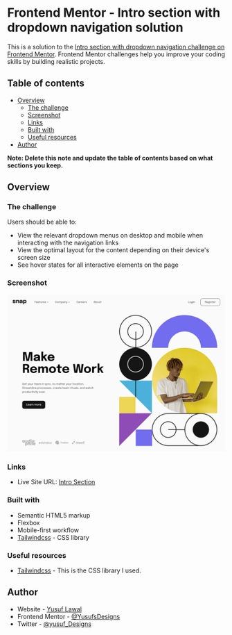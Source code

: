 # Frontend Mentor - Intro section with dropdown navigation solution

This is a solution to the [Intro section with dropdown navigation challenge on Frontend Mentor](https://www.frontendmentor.io/challenges/intro-section-with-dropdown-navigation-ryaPetHE5). Frontend Mentor challenges help you improve your coding skills by building realistic projects. 

## Table of contents

- [Overview](#overview)
  - [The challenge](#the-challenge)
  - [Screenshot](#screenshot)
  - [Links](#links)
  - [Built with](#built-with)
  - [Useful resources](#useful-resources)
- [Author](#author)

**Note: Delete this note and update the table of contents based on what sections you keep.**

## Overview

### The challenge

Users should be able to:

- View the relevant dropdown menus on desktop and mobile when interacting with the navigation links
- View the optimal layout for the content depending on their device's screen size
- See hover states for all interactive elements on the page

### Screenshot

![](./images/screenshot.png)

### Links
- Live Site URL: [Intro Section](https://intro-section-70wn6axgc-yusufsdesigns.vercel.app/)

### Built with

- Semantic HTML5 markup
- Flexbox
- Mobile-first workflow
- [Tailwindcss](https://tailwindcss.com/) - CSS library


### Useful resources

- [Tailwindcss](https://tailwindcss.com/) - This is the CSS library I used.

## Author

- Website - [Yusuf Lawal](https://yusuflawal.netlify.app/)
- Frontend Mentor - [@YusufsDesigns](https://www.frontendmentor.io/profile/YusufsDesigns)
- Twitter - [@yusuf_Designs](https://twitter.com/yusuf_Designs)
